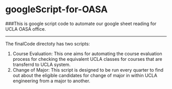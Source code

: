 # googleScript-for-OASA
###This is google script code to automate our google sheet reading for UCLA OASA office.

---
The finalCode directoty has two scripts: 
1. Course Evaluation: This one aims for automating the course evaluation process for checking the equivalent UCLA classes for courses that are transferrd to UCLA system. 
2. Change of Major: This script is designed to be run every quarter to find out about the eligible candidates for change of major in within UCLA engineering from a major to another.
